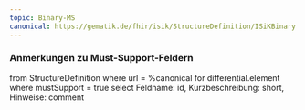 ```yaml
---
topic: Binary-MS
canonical: https://gematik.de/fhir/isik/StructureDefinition/ISiKBinary
---
```


### Anmerkungen zu Must-Support-Feldern

<fql>
from
	StructureDefinition
where 
    url = %canonical
for differential.element
where mustSupport = true
select
	Feldname: id, Kurzbeschreibung: short, Hinweise: comment
</fql>

